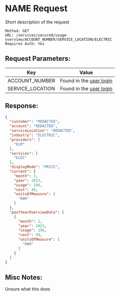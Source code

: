 # NAME Request
Short description of the request
```
Method: GET
URL: /services/secured/usage-overview/ACCOUNT_NUMBER/SERVICE_LOCATION/ELECTRIC
Requires Auth: Yes
```

## Request Parameters:
| Key             | Value                              |
| --------------- | -----------------------------------|
|  ACCOUNT_NUMBER |  Found in the [user login](01-login.md)   |
|  SERVICE_LOCATION |  Found in the [user login](01-login.md)   |

## Response:
```json
{
  "customer": "REDACTED",
  "account": "REDACTED",
  "serviceLocation": "REDACTED",
  "industry": "ELECTRIC",
  "providers": [
    "ELM"
  ],
  "services": [
    "ELEC"
  ],
  "displayMode": "PRICE",
  "current": {
    "month": 2,
    "year": 2023,
    "usage": 198,
    "cost": 49,
    "unitsOfMeasure": [
      "KWH"
    ]
  },
  "pastYearOverviewData": [
    {
      "month": 2,
      "year": 2023,
      "usage": 198,
      "cost": 49,
      "unitsOfMeasure": [
        "KWH"
      ]
    }
  ]
}
```

## Misc Notes:
Unsure what this does